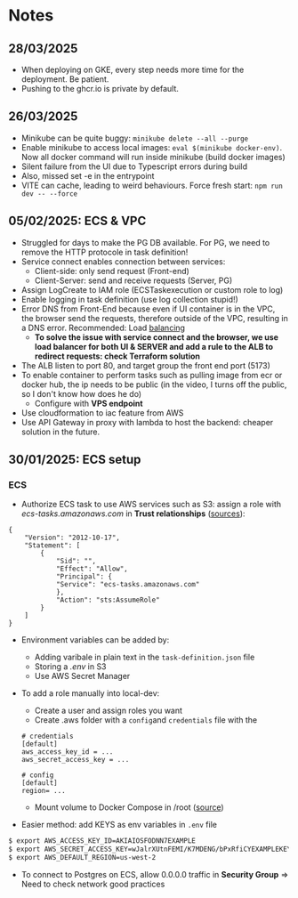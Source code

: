 # Notes

## 28/03/2025
* When deploying on GKE, every step needs more time for the deployment. Be patient.
* Pushing to the ghcr.io is private by default.

## 26/03/2025
* Minikube can be quite buggy: `minikube delete --all --purge`
* Enable minikube to access local images: `eval $(minikube docker-env)`. Now all docker command will run inside minikube (build docker images)
* Silent failure from the UI due to Typescript errors during build
* Also, missed set -e in the entrypoint
* VITE can cache, leading to weird behaviours. Force fresh start: `npm run dev -- --force`

## 05/02/2025: ECS & VPC

* Struggled for days to make the PG DB available. For PG, we need to remove the HTTP protocole in task definition!
* Service connect enables connection between services:
    * Client-side: only send request (Front-end)
    * Client-Server: send and receive requests (Server, PG)
* Assign LogCreate to IAM role (ECSTaskexecution or custom role to log)
* Enable logging in task definition (use log collection stupid!)
* Error DNS from Front-End because even if UI container is in the VPC, the browser send the requests, therefore outside of the VPC, resulting in a DNS error. Recommended: Load [balancing](https://repost.aws/questions/QUAwiyQWEuTlGNKKV8tyYdUw/ecs-service-connect-not-able-to-connect-to-backend-from-frontend-application)
    * **To solve the issue with service connect and the browser, we use load balancer for both UI & SERVER and add a rule to the ALB to redirect requests: check Terraform solution**
* The ALB listen to port 80, and target group the front end port (5173)
* To enable container to perform tasks such as pulling image from ecr or docker hub, the ip needs to be public (in the video, I turns off the public, so I don't know how does he do)
    * Configure with **VPS endpoint**
* Use cloudformation to iac feature from AWS
* Use API Gateway in proxy with lambda to host the backend: cheaper solution in the future.
 

## 30/01/2025: ECS setup

### ECS

* Authorize ECS task to use AWS services such as S3: assign a role with *ecs-tasks.amazonaws.com* in **Trust relationships** ([sources](https://repost.aws/knowledge-center/ecs-unable-to-assume-role)):

```
{
    "Version": "2012-10-17",
    "Statement": [
        {
            "Sid": "",
            "Effect": "Allow",
            "Principal": {
            "Service": "ecs-tasks.amazonaws.com"
            },
            "Action": "sts:AssumeRole"
        }
    ]
}
```

*  Environment variables can be added by:
    * Adding varibale in plain text in the `task-definition.json` file
    * Storing a *.env* in S3
    * Use AWS Secret Manager

*  To add a role manually into local-dev:
    * Create a user and assign roles you want
    * Create .aws folder with a `config`and `credentials` file with the 

    ```
    # credentials
    [default]
    aws_access_key_id = ...
    aws_secret_access_key = ...
    ```

    ```
    # config
    [default]
    region= ...
    ```
    * Mount volume to Docker Compose in /root ([source](https://stackoverflow.com/questions/49502552/pass-aws-role-supplied-credentials-to-docker-container))

* Easier method: add KEYS as env variables in `.env` file

```bash
$ export AWS_ACCESS_KEY_ID=AKIAIOSFODNN7EXAMPLE
$ export AWS_SECRET_ACCESS_KEY=wJalrXUtnFEMI/K7MDENG/bPxRfiCYEXAMPLEKEY
$ export AWS_DEFAULT_REGION=us-west-2
```

* To connect to Postgres on ECS, allow 0.0.0.0 traffic in **Security Group** => Need to check network good practices


